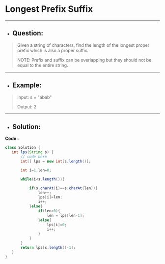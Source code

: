 # Longest Prefix Suffix
---
- ## Question:
> Given a string of characters, find the length of the longest proper prefix which is also a proper suffix.
> 
> NOTE: Prefix and suffix can be overlapping but they should not be equal to the entire string.
---
- ## Example:
> Input: s = "abab"
> 
> Output: 2
---
- ## Solution:
**Code :**
```java
class Solution {
   int lps(String s) {
       // code here
       int[] lps = new int[s.length()];

       int i=1,len=0;

       while(i<s.length()){

           if(s.charAt(i)==s.charAt(len)){
               len++;
               lps[i]=len;
               i++;
           }else{
               if(len>0){
                   len = lps[len-1];
               }else{
                   lps[i]=0;
                   i++;
               }
           }
       }
       return lps[s.length()-1];
   }
}
